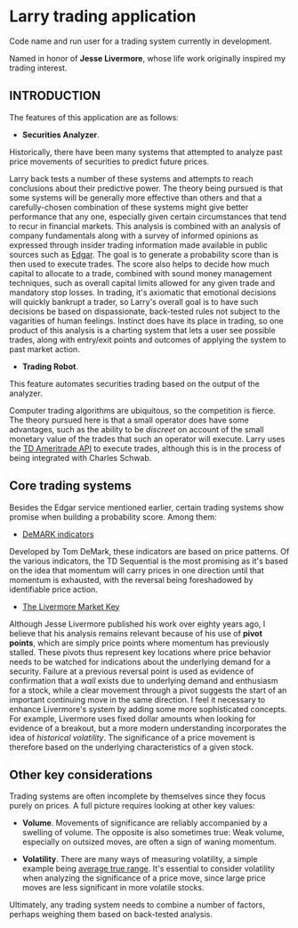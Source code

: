 # Larry trading application

Code name and run user for a trading system currently in development.

Named in honor of **Jesse Livermore**, whose life work originally inspired
my trading interest.

## INTRODUCTION

The features of this application are as follows:

* **Securities Analyzer**.

Historically, there have been many systems that attempted to analyze past
price movements of securities to predict future prices.

Larry back tests a number of these systems and attempts to reach conclusions
about their predictive power. The theory being pursued is that some systems
will be generally more effective than others and that a carefully-chosen
combination of these systems might give better performance that any one,
especially given certain circumstances that tend to recur in financial
markets. This analysis is combined with an analysis of company fundamentals
along with a survey of informed opinions as expressed through insider
trading information made available in public sources such as
[Edgar](https://www.sec.gov/edgar/search-and-access). The goal is to
generate a probability score than is then used to execute trades. The
score also helps to decide how much capital to allocate to a trade,
combined with sound money management techniques, such as overall capital
limits allowed for any given trade and mandatory stop losses. In trading,
it's axiomatic that emotional decisions will quickly bankrupt a trader, so
Larry's overall goal is to have such decisions be based on dispassionate,
back-tested rules not subject to the vagarities of human feelings. Instinct
does have its place in trading, so one product of this analysis is a charting
system that lets a user see possible trades, along with entry/exit points and
outcomes of applying the system to past market action.

* **Trading Robot**.

This feature automates securities trading based on the output of the analyzer.

Computer trading algorithms are ubiquitous, so the competition is fierce. The
theory pursued here is that a small operator does have some advantages, such
as the ability to be *discreet* on account of the small monetary value of the
trades that such an operator will execute. Larry uses the
[TD Ameritrade API](https://developer.tdameritrade.com/) to execute trades,
although this is in the process of being integrated with Charles Schwab.

## Core trading systems

Besides the Edgar service mentioned earlier, certain trading systems show
promise when building a probability score. Among them:

* [DeMARK indicators](https://demark.com/indicators-list/)

Developed by Tom DeMark, these indicators are based on price patterns. Of the
various indicators, the TD Sequential is the most promising as it's based
on the idea that momentum will carry prices in one direction until that
momentum is exhausted, with the reversal being foreshadowed by identifiable
price action.

* [The Livermore Market Key](https://archive.org/details/howtotradeinstoc0000live)

Although Jesse Livermore published his work over eighty years ago, I believe
that his analysis remains relevant because of his use of **pivot points**, which
are simply price points where momentum has previously stalled. These pivots
thus represent key locations where price behavior needs to be watched for
indications about the underlying demand for a security. Failure at a previous
reversal point is used as evidence of confirmation that a *wall* exists due to
underlying demand and enthusiasm for a stock, while a clear movement through
a pivot suggests the start of an important continuing move in the same
direction. I feel it necessary to enhance Livermore's system by adding some
more sophisticated concepts. For example, Livermore uses fixed dollar amounts
when looking for evidence of a breakout, but a more modern understanding
incorporates the idea of *historical volatility*. The significance of a price
movement is therefore based on the underlying characteristics of a given stock.

## Other key considerations

Trading systems are often incomplete by themselves since they focus purely on
prices. A full picture requires looking at other key values:

* **Volume**. Movements of significance are reliably accompanied by a swelling
of volume. The opposite is also sometimes true: Weak volume, especially on
outsized moves, are often a sign of waning momentum.

* **Volatility**. There are many ways of measuring volatility, a simple example
being [average true range](https://www.investopedia.com/terms/a/atr.asp). It's
essential to consider volatility when analyzing the significance of a price
move, since large price moves are less significant in more volatile stocks.

Ultimately, any trading system needs to combine a number of factors, perhaps
weighing them based on back-tested analysis.
